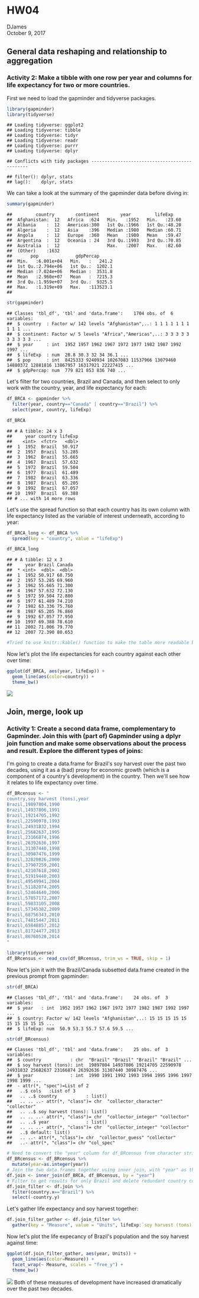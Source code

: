 # HW04
DJames  
October 9, 2017  



## General data reshaping and relationship to aggregation

### Activity 2: Make a tibble with one row per year and columns for life expectancy for two or more countries.

First we need to load the gapminder and tidyverse packages.

```r
library(gapminder)
library(tidyverse)
```

```
## Loading tidyverse: ggplot2
## Loading tidyverse: tibble
## Loading tidyverse: tidyr
## Loading tidyverse: readr
## Loading tidyverse: purrr
## Loading tidyverse: dplyr
```

```
## Conflicts with tidy packages ----------------------------------------------
```

```
## filter(): dplyr, stats
## lag():    dplyr, stats
```

We can take a look at the summary of the gapminder data before diving in:

```r
summary(gapminder)
```

```
##         country        continent        year         lifeExp     
##  Afghanistan:  12   Africa  :624   Min.   :1952   Min.   :23.60  
##  Albania    :  12   Americas:300   1st Qu.:1966   1st Qu.:48.20  
##  Algeria    :  12   Asia    :396   Median :1980   Median :60.71  
##  Angola     :  12   Europe  :360   Mean   :1980   Mean   :59.47  
##  Argentina  :  12   Oceania : 24   3rd Qu.:1993   3rd Qu.:70.85  
##  Australia  :  12                  Max.   :2007   Max.   :82.60  
##  (Other)    :1632                                                
##       pop              gdpPercap       
##  Min.   :6.001e+04   Min.   :   241.2  
##  1st Qu.:2.794e+06   1st Qu.:  1202.1  
##  Median :7.024e+06   Median :  3531.8  
##  Mean   :2.960e+07   Mean   :  7215.3  
##  3rd Qu.:1.959e+07   3rd Qu.:  9325.5  
##  Max.   :1.319e+09   Max.   :113523.1  
## 
```

```r
str(gapminder)
```

```
## Classes 'tbl_df', 'tbl' and 'data.frame':	1704 obs. of  6 variables:
##  $ country  : Factor w/ 142 levels "Afghanistan",..: 1 1 1 1 1 1 1 1 1 1 ...
##  $ continent: Factor w/ 5 levels "Africa","Americas",..: 3 3 3 3 3 3 3 3 3 3 ...
##  $ year     : int  1952 1957 1962 1967 1972 1977 1982 1987 1992 1997 ...
##  $ lifeExp  : num  28.8 30.3 32 34 36.1 ...
##  $ pop      : int  8425333 9240934 10267083 11537966 13079460 14880372 12881816 13867957 16317921 22227415 ...
##  $ gdpPercap: num  779 821 853 836 740 ...
```

Let's filter for two countries, Brazil and Canada, and then select to only work with the country, year, and life expectancy for each:


```r
df_BRCA <- gapminder %>%
  filter(year, country=="Canada" | country=="Brazil") %>% 
  select(year, country, lifeExp)

df_BRCA
```

```
## # A tibble: 24 x 3
##     year country lifeExp
##    <int>  <fctr>   <dbl>
##  1  1952  Brazil  50.917
##  2  1957  Brazil  53.285
##  3  1962  Brazil  55.665
##  4  1967  Brazil  57.632
##  5  1972  Brazil  59.504
##  6  1977  Brazil  61.489
##  7  1982  Brazil  63.336
##  8  1987  Brazil  65.205
##  9  1992  Brazil  67.057
## 10  1997  Brazil  69.388
## # ... with 14 more rows
```

Let's use the spread function so that each country has its own column with life expectancy listed as the variable of interest underneath, according to year:

```r
df_BRCA_long <- df_BRCA %>% 
  spread(key = "country", value = "lifeExp")

df_BRCA_long
```

```
## # A tibble: 12 x 3
##     year Brazil Canada
##  * <int>  <dbl>  <dbl>
##  1  1952 50.917 68.750
##  2  1957 53.285 69.960
##  3  1962 55.665 71.300
##  4  1967 57.632 72.130
##  5  1972 59.504 72.880
##  6  1977 61.489 74.210
##  7  1982 63.336 75.760
##  8  1987 65.205 76.860
##  9  1992 67.057 77.950
## 10  1997 69.388 78.610
## 11  2002 71.006 79.770
## 12  2007 72.390 80.653
```

```r
#Tried to use knitr::kable() function to make the table more readable but something wasn't working right. Used default instead.
```

Now let's plot the life expectancies for each country against each other over time:

```r
ggplot(df_BRCA, aes(year, lifeExp)) +
  geom_line(aes(color=country)) +
  theme_bw()
```

![](HW04_rmd_files/figure-html/unnamed-chunk-5-1.png)<!-- -->

## Join, merge, look up

### Activity 1: Create a second data frame, complementary to Gapminder. Join this with (part of) Gapminder using a  dplyr join function and make some observations about the process and result. Explore the different types of joins:

I'm going to create a data.frame for Brazil's soy harvest over the past two decades, using it as a (bad) proxy for economic growth (which is a component of a country's development) in the country. Then we'll see how it relates to life expectancy over time.

```r
df_BRcensus <- "
country,soy harvest (tons),year
Brazil,19897804,1990
Brazil,14937806,1991
Brazil,19214705,1992
Brazil,22590978,1993
Brazil,24931832,1994
Brazil,25682637,1995
Brazil,23166874,1996
Brazil,26392636,1997
Brazil,31307440,1998
Brazil,30987476,1999
Brazil,32820826,2000
Brazil,37907259,2001
Brazil,42107618,2002
Brazil,51919440,2003
Brazil,49549941,2004
Brazil,51182074,2005
Brazil,52464640,2006
Brazil,57857172,2007
Brazil,59833105,2008
Brazil,57345382,2009
Brazil,68756343,2010
Brazil,74815447,2011
Brazil,65848857,2012
Brazil,81724477,2013
Brazil,86760520,2014
"

library(tidyverse)
df_BRcensus <- read_csv(df_BRcensus, trim_ws = TRUE, skip = 1)
```



Now let's join it with the Brazil/Canada subsetted data.frame created in the previous prompt from gapminder:

```r
str(df_BRCA)
```

```
## Classes 'tbl_df', 'tbl' and 'data.frame':	24 obs. of  3 variables:
##  $ year   : int  1952 1957 1962 1967 1972 1977 1982 1987 1992 1997 ...
##  $ country: Factor w/ 142 levels "Afghanistan",..: 15 15 15 15 15 15 15 15 15 15 ...
##  $ lifeExp: num  50.9 53.3 55.7 57.6 59.5 ...
```

```r
str(df_BRcensus)
```

```
## Classes 'tbl_df', 'tbl' and 'data.frame':	25 obs. of  3 variables:
##  $ country           : chr  "Brazil" "Brazil" "Brazil" "Brazil" ...
##  $ soy harvest (tons): int  19897804 14937806 19214705 22590978 24931832 25682637 23166874 26392636 31307440 30987476 ...
##  $ year              : int  1990 1991 1992 1993 1994 1995 1996 1997 1998 1999 ...
##  - attr(*, "spec")=List of 2
##   ..$ cols   :List of 3
##   .. ..$ country           : list()
##   .. .. ..- attr(*, "class")= chr  "collector_character" "collector"
##   .. ..$ soy harvest (tons): list()
##   .. .. ..- attr(*, "class")= chr  "collector_integer" "collector"
##   .. ..$ year              : list()
##   .. .. ..- attr(*, "class")= chr  "collector_integer" "collector"
##   ..$ default: list()
##   .. ..- attr(*, "class")= chr  "collector_guess" "collector"
##   ..- attr(*, "class")= chr "col_spec"
```

```r
# Need to convert the "year" column for df_BRcensus from character strings to integers
df_BRcensus <- df_BRcensus %>% 
  mutate(year=as.integer(year))
# Join the two data.frames together using inner join, with "year" as the common variable:
df.join <- inner_join(df_BRCA, df_BRcensus, by = "year")
# Filter to get results for only Brazil and delete redundant country column
df.join_filter <- df.join %>% 
  filter(country.x=="Brazil") %>% 
  select(-country.y)
```

Let's gather life expectancy and soy harvest together:

```r
df.join_filter_gather <- df.join_filter %>% 
  gather(key = "Measure", value = "Units", lifeExp:`soy harvest (tons)`)
```


Now let's plot the life expecancy of Brazil's population and the soy harvest against time:

```r
ggplot(df.join_filter_gather, aes(year, Units)) +
  geom_line(aes(color=Measure)) +
  facet_wrap(~ Measure, scales = "free_y") +
  theme_bw()
```

![](HW04_rmd_files/figure-html/unnamed-chunk-9-1.png)<!-- -->
Both of these measures of development have increased dramatically over the past two decades.
